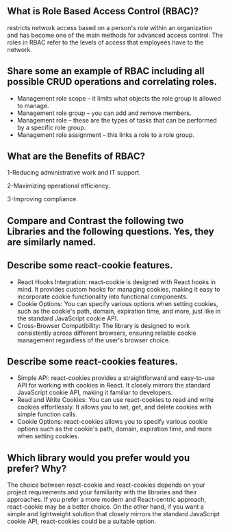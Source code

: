 ## What is Role Based Access Control (RBAC)?
restricts network access based on a person's role within an organization and has become one of the main methods for advanced access control. The roles in RBAC refer to the levels of access that employees have to the network.

## Share some an example of RBAC including all possible CRUD operations and correlating roles.
- Management role scope – it limits what objects the role group is allowed to manage.
- Management role group – you can add and remove members.
- Management role – these are the types of tasks that can be performed by a specific role group.
- Management role assignment – this links a role to a role group.
## What are the Benefits of RBAC?

1-Reducing administrative work and IT support.

2-Maximizing operational efficiency.

3-Improving compliance.

## Compare and Contrast the following two Libraries and the following questions. Yes, they are similarly named.

## Describe some react-cookie features.
- React Hooks Integration: react-cookie is designed with React hooks in mind. It provides custom hooks for managing cookies, making it easy to incorporate cookie functionality into functional components.
- Cookie Options: You can specify various options when setting cookies, such as the cookie's path, domain, expiration time, and more, just like in the standard JavaScript cookie API.
- Cross-Browser Compatibility: The library is designed to work consistently across different browsers, ensuring reliable cookie management regardless of the user's browser choice.

## Describe some react-cookies features.
- Simple API: react-cookies provides a straightforward and easy-to-use API for working with cookies in React. It closely mirrors the standard JavaScript cookie API, making it familiar to developers.
- Read and Write Cookies: You can use react-cookies to read and write cookies effortlessly. It allows you to set, get, and delete cookies with simple function calls.
- Cookie Options: react-cookies allows you to specify various cookie options such as the cookie's path, domain, expiration time, and more when setting cookies.

## Which library would you prefer would you prefer? Why?
The choice between react-cookie and react-cookies depends on your project requirements and your familiarity with the libraries and their approaches. If you prefer a more modern and React-centric approach, react-cookie may be a better choice. On the other hand, if you want a simple and lightweight solution that closely mirrors the standard JavaScript cookie API, react-cookies could be a suitable option.